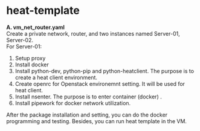 # heat-template
**A. vm_net_router.yaml**  
Create a private network, router, and two instances named Server-01, Server-02.  
For Server-01:  
1. Setup proxy  
2. Install docker  
3. Install python-dev, python-pip and python-heatclient. The purpose is to create a heat client environment.  
4. Create openrc for Openstack environemnt setting. It will be used for heat client.  
5. Install nsenter. The purpose is to enter container (docker) .  
6. Install pipework for docker network utilization. 

After the package installation and setting, you can do the docker programming and testing. Besides, you can run heat template in the VM.
